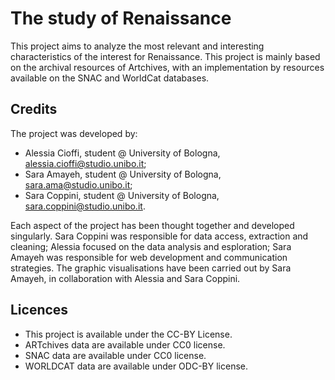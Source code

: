 # The study of Renaissance 
This project aims to analyze the most relevant and interesting characteristics of the interest for Renaissance.
This project is mainly based on the archival resources of Artchives, with an implementation by resources available on the SNAC and WorldCat databases.

## Credits
The project was developed by:

- Alessia Cioffi, student @ University of Bologna, alessia.cioffi@studio.unibo.it;
- Sara Amayeh, student @ University of Bologna, sara.ama@studio.unibo.it;
- Sara Coppini, student @ University of Bologna, sara.coppini@studio.unibo.it. 

Each aspect of the project has been thought together and developed singularly. Sara Coppini was responsible for data access, extraction and cleaning; Alessia focused on the data analysis and esploration; Sara Amayeh was responsible for web development and communication strategies. The graphic visualisations have been carried out by Sara Amayeh, in collaboration with Alessia and Sara Coppini.

## Licences
- This project is available under the CC-BY License.
- ARTchives data are available under CC0 license.
- SNAC data are available under CC0 license.
- WORLDCAT data are available under ODC-BY license.
